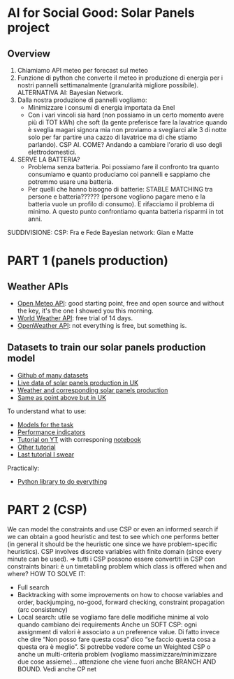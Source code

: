 # AI for Social Good: Solar Panels project

## Overview
1. Chiamiamo API meteo per forecast sul meteo
2. Funzione di python che converte il meteo in produzione di energia per i nostri pannelli settimanalmente (granularità migliore possibile). ALTERNATIVA AI: Bayesian Network.
3. Dalla nostra produzione di pannelli vogliamo:
   * Minimizzare i consumi di energia importata da Enel 
   * Con i vari vincoli sia hard (non possiamo in un certo momento avere più di TOT kWh) che soft (la gente preferisce fare la lavatrice quando è sveglia magari signora mia non proviamo a svegliarci alle 3 di notte solo per far partire una cazzo di lavatrice ma di che stiamo parlando). CSP AI.
    COME? Andando a cambiare l'orario di uso degli elettrodomestici.
4. SERVE LA BATTERIA?
   * Problema senza batteria. Poi possiamo fare il confronto tra quanto consumiamo e quanto produciamo coi pannelli e sappiamo che potremmo usare una batteria.
   * Per quelli che hanno bisogno di batterie: STABLE MATCHING tra persone e batteria?????? (persone vogliono pagare meno e la batteria vuole un profilo di consumo). E rifacciamo il problema di minimo. A questo punto confrontiamo quanta batteria risparmi in tot anni.

SUDDIVISIONE:
CSP: Fra e Fede
Bayesian network: Gian e Matte

# PART 1 (panels production)

## Weather APIs
* [Open Meteo API](https://open-meteo.com/): good starting point, free and open source and without the key, it's the one I showed you this morning.
* [World Weather API](https://www.weatherapi.com/weather/): free trial of 14 days.
* [OpenWeather API](https://openweathermap.org/api): not everything is free, but something is.

## Datasets to train our solar panels production model
* [Github of many datasets](https://github.com/Charlie5DH/Solar-Power-Datasets-and-Resources)
* [Live data of solar panels production in UK](https://www.solar.sheffield.ac.uk/pvlive/)
* [Weather and corresponding solar panels production](https://catalog.data.gov/dataset/nist-campus-photovoltaic-pv-arrays-and-weather-station-data-sets-05b4d)
* [Same as point above but in UK](https://data.london.gov.uk/dataset/photovoltaic--pv--solar-panel-energy-generation-data)

To understand what to use:
* [Models for the task](https://pvpmc.sandia.gov/)
* [Performance indicators](https://trackso.in/knowledge-base/key-performance-indicators-for-solar-pv-plants/)
* [Tutorial on YT](https://www.youtube.com/watch?v=thYLG4JmaFI) with corresponing [notebook](https://towardsdatascience.com/solar-panel-power-generation-analysis-7011cc078900/)
* [Other tutorial](https://www.youtube.com/watch?v=sweUakFg3I8)
* [Last tutorial I swear](https://www.youtube.com/watch?v=gNgKSduzDLY)

Practically:
* [Python library to do everything](https://pvlib-python.readthedocs.io/en/stable/)

# PART 2 (CSP)

We can model the constraints and use CSP or even an informed search if we can obtain a good heuristic and test to see which one performs better (in general it should be the heuristic one since we have problem-specific heuristics).
CSP involves discrete variables with finite domain (since every minute can be used).
⇒ tutti i CSP possono essere convertiti in CSP con constraints binari: è un timetabling problem
which class is offered when and where?
HOW TO SOLVE IT:
- Full search
- Backtracking with some improvements on how to choose variables and order, backjumping, no-good, forward checking, constraint propagation (arc consistency)
- Local search: utile se vogliamo fare delle modifiche minime al volo quando cambiano dei requirements
Anche un SOFT CSP: ogni assignment di valori è associato a un preference value. Di fatto invece che dire “Non posso fare questa cosa” dico “se faccio questa cosa a questa ora è meglio”. Si potrebbe vedere come un Weighted CSP o anche un multi-criteria problem (vogliamo massimizzare/minimizzare due cose assieme)… attenzione che viene fuori anche BRANCH AND BOUND.
Vedi anche CP net